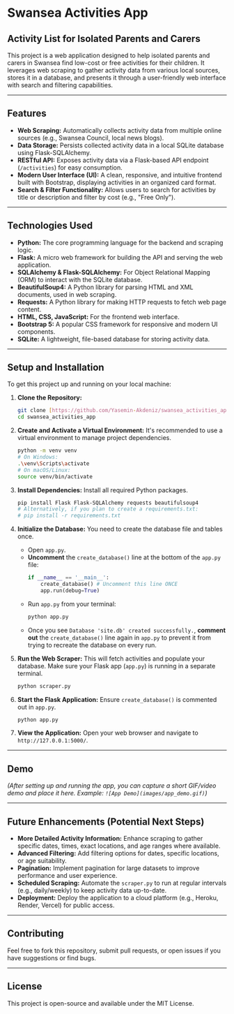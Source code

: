 # Swansea Activities App

## Activity List for Isolated Parents and Carers

This project is a web application designed to help isolated parents and carers in Swansea find low-cost or free activities for their children. It leverages web scraping to gather activity data from various local sources, stores it in a database, and presents it through a user-friendly web interface with search and filtering capabilities.

---

## Features

* **Web Scraping:** Automatically collects activity data from multiple online sources (e.g., Swansea Council, local news blogs).
* **Data Storage:** Persists collected activity data in a local SQLite database using Flask-SQLAlchemy.
* **RESTful API:** Exposes activity data via a Flask-based API endpoint (`/activities`) for easy consumption.
* **Modern User Interface (UI):** A clean, responsive, and intuitive frontend built with Bootstrap, displaying activities in an organized card format.
* **Search & Filter Functionality:** Allows users to search for activities by title or description and filter by cost (e.g., "Free Only").

---

## Technologies Used

* **Python:** The core programming language for the backend and scraping logic.
* **Flask:** A micro web framework for building the API and serving the web application.
* **SQLAlchemy & Flask-SQLAlchemy:** For Object Relational Mapping (ORM) to interact with the SQLite database.
* **BeautifulSoup4:** A Python library for parsing HTML and XML documents, used in web scraping.
* **Requests:** A Python library for making HTTP requests to fetch web page content.
* **HTML, CSS, JavaScript:** For the frontend web interface.
* **Bootstrap 5:** A popular CSS framework for responsive and modern UI components.
* **SQLite:** A lightweight, file-based database for storing activity data.

---

## Setup and Installation

To get this project up and running on your local machine:

1.  **Clone the Repository:**
    ```bash
    git clone [https://github.com/Yasemin-Akdeniz/swansea_activities_app.git](https://github.com/Yasemin-Akdeniz/swansea_activities_app.git)
    cd swansea_activities_app
    ```

2.  **Create and Activate a Virtual Environment:**
    It's recommended to use a virtual environment to manage project dependencies.
    ```bash
    python -m venv venv
    # On Windows:
    .\venv\Scripts\activate
    # On macOS/Linux:
    source venv/bin/activate
    ```

3.  **Install Dependencies:**
    Install all required Python packages.
    ```bash
    pip install Flask Flask-SQLAlchemy requests beautifulsoup4
    # Alternatively, if you plan to create a requirements.txt:
    # pip install -r requirements.txt
    ```

4.  **Initialize the Database:**
    You need to create the database file and tables once.
    * Open `app.py`.
    * **Uncomment** the `create_database()` line at the bottom of the `app.py` file:
        ```python
        if __name__ == '__main__':
            create_database() # Uncomment this line ONCE
            app.run(debug=True)
        ```
    * Run `app.py` from your terminal:
        ```bash
        python app.py
        ```
    * Once you see `Database 'site.db' created successfully.`, **comment out** the `create_database()` line again in `app.py` to prevent it from trying to recreate the database on every run.

5.  **Run the Web Scraper:**
    This will fetch activities and populate your database. Make sure your Flask app (`app.py`) is running in a separate terminal.
    ```bash
    python scraper.py
    ```

6.  **Start the Flask Application:**
    Ensure `create_database()` is commented out in `app.py`.
    ```bash
    python app.py
    ```

7.  **View the Application:**
    Open your web browser and navigate to `http://127.0.0.1:5000/`.

---

## Demo

*(After setting up and running the app, you can capture a short GIF/video demo and place it here.
Example: `![App Demo](images/app_demo.gif)`)*

---

## Future Enhancements (Potential Next Steps)

* **More Detailed Activity Information:** Enhance scraping to gather specific dates, times, exact locations, and age ranges where available.
* **Advanced Filtering:** Add filtering options for dates, specific locations, or age suitability.
* **Pagination:** Implement pagination for large datasets to improve performance and user experience.
* **Scheduled Scraping:** Automate the `scraper.py` to run at regular intervals (e.g., daily/weekly) to keep activity data up-to-date.
* **Deployment:** Deploy the application to a cloud platform (e.g., Heroku, Render, Vercel) for public access.

---

## Contributing

Feel free to fork this repository, submit pull requests, or open issues if you have suggestions or find bugs.

---

## License

This project is open-source and available under the MIT License.
